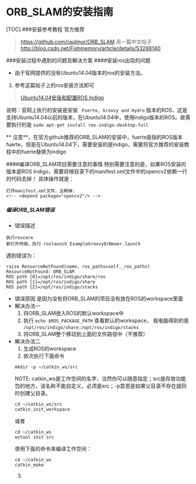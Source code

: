 # ORB_SLAM的安装指南
[TOC]
###安装参考教程
官方推荐
>https://github.com/raulmur/ORB_SLAM
>另一篇中文帖子
>http://blog.csdn.net/Fishmemory/article/details/53288140

###安装过程中遇到的问题及解决方案
####安装ros出现的问题
- 由于官网提供的没有Ubuntu14.04版本的ros的安装方法。
1. 参考这篇帖子上的ros安装方法即可
>[Ubuntu14.04安装和配置ROS Indigo](http://www.jianshu.com/p/04be841e2293)

说明：官网上执行的安装是安装 ` Fuerte, Groovy and Hydro` 版本的ROS，这是支持Ubuntu14.04以前的版本，在Ubuntu14.04中，使用indigo版本的ROS。故需要执行的是 `sudo apt-get install ros-indigo-desktop-full`

** 注意**，在官方github推荐的ORB_SLAM的安装中，fuerte是指的ROS版本fuerte，但是在Ubuntu14.04下，需要安装的是indigo，需要将官方推荐的安装教程中的fuerte替换为indigo

####编译ORB_SLAM项目需要注意的事情
特别需要注意的是，如果ROS安装的版本是ROS Indigo，需要将根目录下的manifest.xml文件中的opencv2依赖一行的代码去掉！
具体操作就是：
```text
打开manifest.xml文件，注释掉:
<!-- <depend package="opencv2"/> -->
````

##### 编译ORB_SLAM错误
- 错误描述
```text
执行roscore
新打开终端，执行 roslaunch ExampleGroovyOrNewer.launch
```
遇到错误为：
```text
raise ResourceNotFound(name, ros_paths=self._ros_paths)
ResourceNotFound: ORB_SLAM
ROS path [0]=/opt/ros/indigo/share/ros
ROS path [1]=/opt/ros/indigo/share
ROS path [2]=/opt/ros/indigo/stacks
```
- 错误原因
是因为没有将ORB_SLAM的项目没有放在ROS的workspace里面
- 解决办法一
	1. 将ORB_SLAM放入ROS的默认workspace中
	2. 执行 `echo $ROS_PACKAGE_PATH` 查看默认的workspace， 我电脑得到的是 `/opt/ros/indigo/share:/opt/ros/indigo/stacks`
	3. 将ORB_SLAM整个移动到上面的文件路径中（不推荐）
- 解决办法二
	1. 生成ROS的workspace
	2. 依次执行下面命令
	```text
	mkdir -p ~/catkin_ws/src
	```
	NOTE: catkin_ws是工作空间的名字，当然你可以随意指定；src是存放功能包的地方，该名称不能自定义，必须是src；-p意思是如果父目录不存在就同时创建父目录。
	```text
	cd ~/catkin_ws/src
	catkin_init_workspace
	```
	或者
	```text
	cd ~/catkin_ws
	wstool init src
	```
	使用下面的命令来编译工作空间：
	```text
	cd ~/catkin_ws
	catkin_make
	```
	3. 